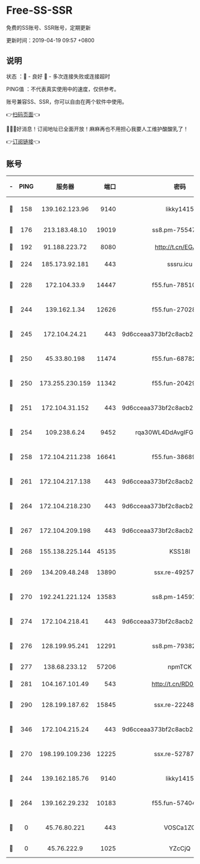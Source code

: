 # Free-SS-SSR

免费的SS账号、SSR账号，定期更新

更新时间：2019-04-19 09:57 +0800

## 说明

状态     ：🙂 - 良好 🙁 - 多次连接失败或连接超时

PING值   ：不代表真实使用中的速度，仅供参考。

账号兼容SS、SSR，你可以自由在两个软件中使用。

👉[扫码页面](https://liesauer.github.io/Free-SS-SSR/)👈

🎉🎉🎉好消息！订阅地址已全面开放！麻麻再也不用担心我要人工维护酸酸乳了！

👉[订阅链接](https://www.liesauer.net/yogurt/subscribe?ACCESS_TOKEN=DAYxR3mMaZAsaqUb)👈

## 账号

|-|PING|服务器|端口|密码|加密方式|区域|
|:----:|:----:|:-----:|-----:|:----:|:----:|:----:|
|🙂|158|139.162.123.96|9140|likky1415|aes-256-cfb|JP|
|🙂|176|213.183.48.10|19019|ss8.pm-75547341|rc4-md5|RU|
|🙂|192|91.188.223.72|8080|http://t.cn/EGJIyrl|rc4-md5|RU|
|🙂|224|185.173.92.181|443|sssru.icu|rc4-md5|RU|
|🙂|228|172.104.33.9|14447|f55.fun-78510232|aes-256-cfb|SG|
|🙂|244|139.162.1.34|12626|f55.fun-27028669|aes-256-cfb|SG|
|🙂|245|172.104.24.21|443|9d6cceaa373bf2c8acb22e60b6a58be6|aes-256-cfb|US|
|🙂|250|45.33.80.198|11474|f55.fun-68782976|aes-256-cfb|US|
|🙂|250|173.255.230.159|11342|f55.fun-20429698|aes-256-cfb|US|
|🙂|251|172.104.31.152|443|9d6cceaa373bf2c8acb22e60b6a58be6|aes-256-cfb|US|
|🙂|254|109.238.6.24|9452|rqa30WL4DdAvgIFG6Fs3znzTa|aes-256-cfb|FR|
|🙂|258|172.104.211.238|16641|f55.fun-38689817|aes-256-cfb|US|
|🙂|261|172.104.217.138|443|9d6cceaa373bf2c8acb22e60b6a58be6|aes-256-cfb|US|
|🙂|264|172.104.218.230|443|9d6cceaa373bf2c8acb22e60b6a58be6|aes-256-cfb|US|
|🙂|267|172.104.209.198|443|9d6cceaa373bf2c8acb22e60b6a58be6|aes-256-cfb|US|
|🙂|268|155.138.225.144|45135|KSS18l|rc4-md5|US|
|🙂|269|134.209.48.248|13890|ssx.re-49257265|aes-256-cfb|US|
|🙂|270|192.241.221.124|13583|ss8.pm-14591915|aes-256-cfb|US|
|🙂|274|172.104.218.41|443|9d6cceaa373bf2c8acb22e60b6a58be6|aes-256-cfb|US|
|🙂|276|128.199.95.241|12291|ss8.pm-79382755|aes-256-cfb|SG|
|🙂|277|138.68.233.12|57206|npmTCK|rc4-md5|US|
|🙂|281|104.167.101.49|543|http://t.cn/RD0D7sx|rc4-md5|CA|
|🙂|290|128.199.187.62|15845|ssx.re-22248043|aes-256-cfb|SG|
|🙂|346|172.104.215.24|443|9d6cceaa373bf2c8acb22e60b6a58be6|aes-256-cfb|US|
|🙂|270|198.199.109.236|12225|ssx.re-52787591|aes-256-cfb|US|
|🙁|244|139.162.185.76|9140|likky1415|aes-256-cfb|DE|
|🙁|264|139.162.29.232|10183|f55.fun-57404828|aes-256-cfb|SG|
|🙁|0|45.76.80.221|443|VOSCa1ZG|aes-256-cfb|DE|
|🙁|0|45.76.222.9|1025|YZcCjQ|rc4-md5|JP|
